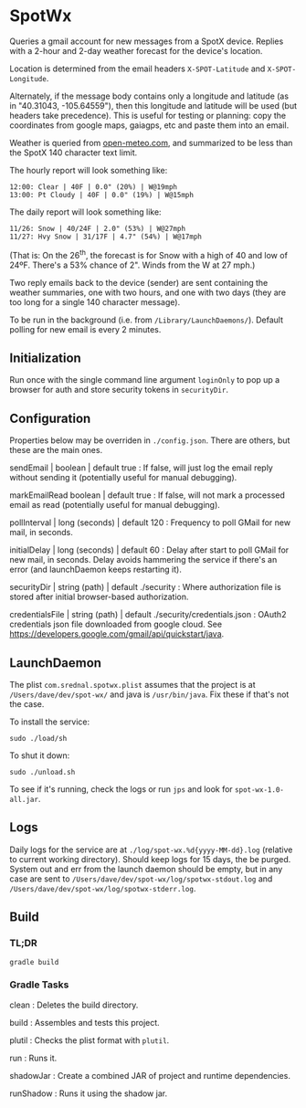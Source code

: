 # SpotWx

Queries a gmail account for new messages from a SpotX device.
Replies with a 2-hour and 2-day weather forecast for the device's location.

Location is determined from the email headers
`X-SPOT-Latitude` and `X-SPOT-Longitude`.

Alternately, if the message body contains only
a longitude and latitude (as in "40.31043, -105.64559"),
then this longitude and latitude will be used (but headers
take precedence). This is useful for testing or planning: copy the
coordinates from google maps, gaiagps, etc and paste them into an email.

Weather is queried from [open-meteo.com](https://open-meteo.com/en/docs),
and summarized to be less than the SpotX 140 character text limit.

The hourly report will look something like:
```
12:00: Clear | 40F | 0.0" (20%) | W@19mph
13:00: Pt Cloudy | 40F | 0.0" (19%) | W@15mph
```

The daily report will look something like:
```
11/26: Snow | 40/24F | 2.0" (53%) | W@27mph
11/27: Hvy Snow | 31/17F | 4.7" (54%) | W@17mph
```
(That is: On the 26<sup>th</sup>, the forecast is for Snow with a high of 40 and low of 24ºF.
There's a 53% chance of 2". Winds from the W at 27 mph.)

Two reply emails back to the device (sender) are sent containing the weather summaries,
one with two hours, and one with two days
(they are too long for a single 140 character message).

To be run in the background (i.e. from `/Library/LaunchDaemons/`).
Default polling for new email is every 2 minutes.

## Initialization

Run once with the single command line argument `loginOnly` to
pop up a browser for auth and store security tokens in `securityDir`.

## Configuration

Properties below may be overriden in `./config.json`.
There are others, but these are the main ones.

sendEmail | boolean | default true
: If false, will just log the email reply without sending it
(potentially useful for manual debugging).

markEmailRead boolean | default true
: If false, will not mark a processed email as read
(potentially useful for manual debugging).

pollInterval | long (seconds) | default 120
: Frequency to poll GMail for new mail, in seconds.

initialDelay | long (seconds) | default 60
: Delay after start to poll GMail for new mail, in seconds.
Delay avoids hammering the service if there's an error
(and launchDaemon keeps restarting it).

securityDir | string (path) | default ./security 
: Where authorization file is stored after initial browser-based authorization.

credentialsFile | string (path) | default ./security/credentials.json
: OAuth2 credentials json file downloaded from google cloud.
See https://developers.google.com/gmail/api/quickstart/java.

## LaunchDaemon

The plist `com.srednal.spotwx.plist` assumes that the project is at
`/Users/dave/dev/spot-wx/` and java is `/usr/bin/java`.
Fix these if that's not the case.

To install the service:

```
sudo ./load/sh
```

To shut it down:
```
sudo ./unload.sh
```
To see if it's running, check the logs or run `jps`
and look for `spot-wx-1.0-all.jar`.

## Logs

Daily logs for the service are at `./log/spot-wx.%d{yyyy-MM-dd}.log`
(relative to current working directory).
Should keep logs for 15 days, the be purged.
System out and err from the launch daemon should be empty,
but in any case are sent to
`/Users/dave/dev/spot-wx/log/spotwx-stdout.log` and
`/Users/dave/dev/spot-wx/log/spotwx-stderr.log`.

## Build

### TL;DR
```
gradle build
```

### Gradle Tasks

clean
: Deletes the build directory.

build
: Assembles and tests this project.

plutil
: Checks the plist format with `plutil`. 

run
: Runs it.

shadowJar
: Create a combined JAR of project and runtime dependencies.

runShadow
: Runs it using the shadow jar.
